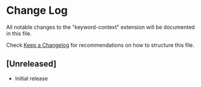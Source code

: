 # Change Log

All notable changes to the "keyword-context" extension will be documented in this file.

Check [Keep a Changelog](http://keepachangelog.com/) for recommendations on how to structure this file.

## [Unreleased]

- Initial release